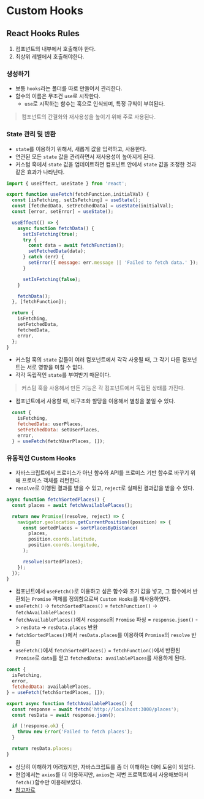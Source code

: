 # Custom Hooks

## React Hooks Rules

1. 컴포넌트의 내부에서 호출해야 한다.
2. 최상위 레벨에서 호출해야한다.

### 생성하기

- 보통 `hooks`라는 폴더를 따로 만들어서 관리한다.
- 함수의 이름은 무조건 `use`로 시작한다.
  - `use`로 시작하는 함수는 훅으로 인식되며, 특정 규칙이 부여된다.

> 컴포넌트의 간결화와 재사용성을 높이기 위해 주로 사용된다.

### State 관리 및 반환

- `state`를 이용하기 위해서, 새롭게 값을 입력하고, 사용한다.
- 연관된 모든 `state` 값을 관리하면서 재사용성이 높아지게 된다.
- 커스텀 훅에서 `state` 값을 업데이트하면 컴포넌트 안에서 `state` 값을 조정한 것과 같은 효과가 나타난다.


```javascript
import { useEffect, useState } from 'react';

export function useFetch(fetchFunction,initialVal) {
  const [isFetching, setIsFetching] = useState();
  const [fetchedData, setFetchedData] = useState(initialVal);
  const [error, setError] = useState();

  useEffect(() => {
    async function fetchData() {
      setIsFetching(true);
      try {
        const data = await fetchFunction();
        setFetchedData(data);
      } catch (err) {
        setError({ message: err.message || 'Failed to fetch data.' });
      }

      setIsFetching(false);
    }

    fetchData();
  }, [fetchFunction]);

  return {
    isFetching,
    setFetchedData,
    fetchedData,
    error,
  };
}
```

- 커스텀 훅의 `state` 값들이 여러 컴포넌트에서 각각 사용될 때, 그 각기 다른 컴포넌트는 서로 영향을 미칠 수 없다.
- 각각 독립적인 `state`를 부여받기 때문이다.

>  커스텀 훅을 사용해서 만든 기능은 각 컴포넌트에서 독립된 상태를 가진다. 

- 컴포넌트에서 사용할 때, 비구조화 할당을 이용해서 별칭을 붙일 수 있다.

```javascript
  const {
    isFetching,
    fetchedData: userPlaces,
    setFetchedData: setUserPlaces,
    error,
  } = useFetch(fetchUserPlaces, []);
```

### 유동적인 Custom Hooks

- 자바스크립트에서 프로미스가 아닌 함수와 API를 프로미스 기반 함수로 바꾸기 위해 프로미스 객체를 리턴한다.
- `resolve`로 이행된 결과를 받을 수 있고, `reject`로 실패된 결과값을 받을 수 있다.

```javascript
async function fetchSortedPlaces() {
  const places = await fetchAvailablePlaces();

  return new Promise((resolve, reject) => {
    navigator.geolocation.getCurrentPosition((position) => {
      const sortedPlaces = sortPlacesByDistance(
        places,
        position.coords.latitude,
        position.coords.longitude,
      );

      resolve(sortedPlaces);
    });
  });
}
```

- 컴포넌트에서 `useFetch()`로 이용하고 싶은 함수와 초기 값을 넣고, 그 함수에서 반환되는 `Promise` 객체를 정의함으로써 `Custom Hooks`를 재사용하였다.
- `useFetch()` -> `fetchSortedPlaces()` $=$ `fetchFunction()` -> `fetchAvailablePlaces()`
- `fetchAvailablePlaces()`에서 `response`의 `Promise` 파싱 $=$ `response.json()` -> `resData` -> `resData.places` 반환
- `fetchSortedPlaces()`에서 `resData.places`를 이용하여 `Promise`의 `resolve` 반환
- `useFetch()`에서 `fetchSortedPlaces()` $=$ `fetchFunction()`에서 반환된 `Promise`로 `data`를 얻고 `fetchedData: availablePlaces`를 사용하게 된다.

```javascript
const {
  isFetching,
  error,
  fetchedData: availablePlaces,
} = useFetch(fetchSortedPlaces, []);
```

```javascript
export async function fetchAvailablePlaces() {
  const response = await fetch('http://localhost:3000/places');
  const resData = await response.json();

  if (!response.ok) {
    throw new Error('Failed to fetch places');
  }

  return resData.places;
}
```

- 상당히 이해하기 어려웠지만, 자바스크립트를 좀 더 이해하는 데에 도움이 되었다.
- 현업에서는 `axios`를 더 이용하지만, `axios`는 저번 프로젝트에서 사용해보아서 `fetch()`함수만 이용해보았다.
- [참고자료](https://heytech.tistory.com/245)
